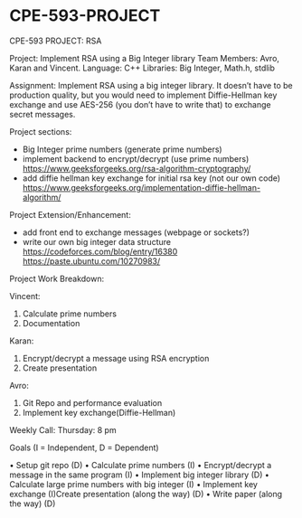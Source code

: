 # CPE-593-PROJECT
CPE-593 PROJECT: RSA

Project: Implement RSA using a Big Integer library
Team Members: Avro, Karan and Vincent.
Language: C++
Libraries: Big Integer, Math.h, stdlib

Assignment:
Implement RSA using a big integer library. It doesn’t have to be production quality, but you would need to implement Diffie-Hellman key exchange and use AES-256 (you don’t have to write that) to exchange secret messages.

Project sections:
- Big Integer prime numbers (generate prime numbers)
- implement backend to encrypt/decrypt (use prime numbers)
https://www.geeksforgeeks.org/rsa-algorithm-cryptography/
- add diffie hellman key exchange for initial rsa key (not our own code)
https://www.geeksforgeeks.org/implementation-diffie-hellman-algorithm/ 

Project Extension/Enhancement:
- add front end to exchange messages (webpage or sockets?)
- write our own big integer data structure
https://codeforces.com/blog/entry/16380 
https://paste.ubuntu.com/10270983/ 

Project Work Breakdown:

Vincent:
1.	Calculate prime numbers
2.	Documentation

Karan:
1.	Encrypt/decrypt a message using RSA encryption
2.	Create presentation

Avro:
1.	Git Repo and performance evaluation
2.	Implement key exchange(Diffie-Hellman)

Weekly Call: Thursday: 8 pm

Goals (I = Independent, D = Dependent)

•	Setup git repo (D)
•	Calculate prime numbers  (I)
•	Encrypt/decrypt a message in the same program (I)
•	Implement big integer library (D)
•	Calculate large prime numbers with big integer (I)
•	Implement key exchange (I)Create presentation (along the way) (D)
•	Write paper (along the way) (D)
